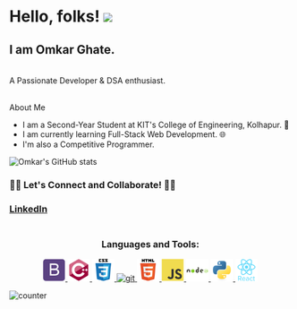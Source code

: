 <h1>Hello, folks! <img src="https://raw.githubusercontent.com/MartinHeinz/MartinHeinz/master/wave.gif" width="30px"> </h1>
 <h2>I am Omkar Ghate. </h2>
<br>
<div style: fontweight="bold">A Passionate Developer & DSA enthusiast. </div>
<br>

About Me
<ul>
  <li>I am a Second-Year Student at KIT's College of Engineering, Kolhapur. 🏫</li>
  <li>I am currently learning Full-Stack Web Development. 🌐</li>
  <li>I'm also a Competitive Programmer.</li>
</ul>

![Omkar's GitHub stats](https://github-readme-stats.vercel.app/api?username=Omkar-Ghate&show_icons=true&theme=radical)

<h3>🤝🏻 Let's Connect and Collaborate! 🤝🏻<h3>
<a href="https://www.linkedin.com/in/omkarghate/">LinkedIn</a>
  
<br>
<br>

<h3 align="center">Languages and Tools:</h3>
<p align="center"> <a href="https://getbootstrap.com" target="_blank"> <img src="https://github.com/devicons/devicon/blob/master/icons/bootstrap/bootstrap-plain.svg" alt="bootstrap" width="40" height="40"/> </a> <a href="https://www.w3schools.com/cpp/" target="_blank"> <img src="https://github.com/devicons/devicon/blob/master/icons/cplusplus/cplusplus-original.svg" alt="cplusplus" width="40" height="40"/> </a> <a href="https://www.w3schools.com/css/" target="_blank"> <img src="https://github.com/devicons/devicon/blob/master/icons/css3/css3-original-wordmark.svg" alt="css3" width="40" height="40"/> </a> <a href="https://git-scm.com/" target="_blank"> <img src="https://www.vectorlogo.zone/logos/git-scm/git-scm-icon.svg" alt="git" width="40" height="40"/> </a>  <a href="https://www.w3.org/html/" target="_blank"> <img src="https://github.com/devicons/devicon/blob/master/icons/html5/html5-original-wordmark.svg" alt="html5" width="40" height="40"/> </a> <a href="https://developer.mozilla.org/en-US/docs/Web/JavaScript" target="_blank"> <img src="https://github.com/devicons/devicon/blob/master/icons/javascript/javascript-original.svg" alt="javascript" width="40" height="40"/> </a> <a href="https://nodejs.org" target="_blank"> <img src="https://github.com/devicons/devicon/blob/master/icons/nodejs/nodejs-original-wordmark.svg" alt="nodejs" width="40" height="40"/> </a><a href="https://www.python.org" target="_blank"> <img src="https://github.com/devicons/devicon/blob/master/icons/python/python-original.svg" alt="python" width="40" height="40"/> </a> <a href="https://reactjs.org/" target="_blank"> <img src="https://github.com/devicons/devicon/blob/master/icons/react/react-original-wordmark.svg" alt="react" width="40" height="40"/> </a> </p>
 
![counter](https://en1qodfjyx0p72o.m.pipedream.net)

 

<!---
Omkar-Ghate/Omkar-Ghate is a ✨ special ✨ repository because its `README.md` (this file) appears on your GitHub profile.
You can click the Preview link to take a look at your changes.
--->
